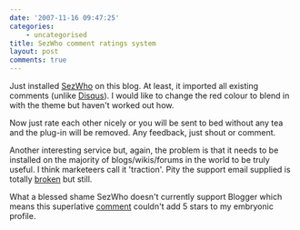 ```yaml
---
date: '2007-11-16 09:47:25'
categories:
    - uncategorised
title: SezWho comment ratings system
layout: post
comments: true
---
```

Just installed [SezWho](http://sezwho.com/) on this blog. At least, it
imported all existing comments (unlike
[Disqus](http://www.nbrightside.com/blog/2007/10/31/disqus-powered-comments/)).
I would like to change the red colour to blend in with the theme but
haven't worked out how.

Now just rate each other nicely or you will be sent to bed without any
tea and the plug-in will be removed. Any feedback, just shout or
comment.

Another interesting service but, again, the problem is that it needs to
be installed on the majority of blogs/wikis/forums in the world to be
truly useful. I think marketeers call it 'traction'. Pity the support
email supplied is totally
[broken](http://scobleizer.com/2007/11/15/venture-beat-has-better-blog-comments-sezwho/#comment-1424869)
but still.

What a blessed shame SezWho doesn't currently support Blogger which
means this superlative
[comment](http://radiofreetooting.blogspot.com/2007/11/oow2k7-billy-joel-clarification.html#4947806564000994171)
couldn't add 5 stars to my embryonic profile.
